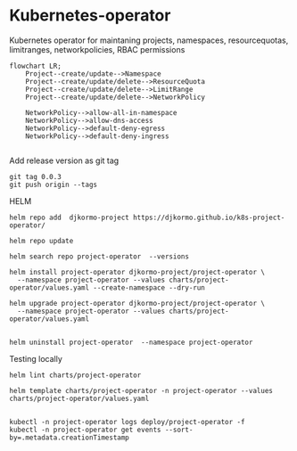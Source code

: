# Kubernetes-operator


Kubernetes operator for maintaning 
projects, 
namespaces, 
resourcequotas, 
limitranges, 
networkpolicies, RBAC permissions 



```mermaid
flowchart LR;
    Project--create/update-->Namespace
    Project--create/update/delete-->ResourceQuota
    Project--create/update/delete-->LimitRange
    Project--create/update/delete-->NetworkPolicy

    NetworkPolicy-->allow-all-in-namespace
    NetworkPolicy-->allow-dns-access
    NetworkPolicy-->default-deny-egress
    NetworkPolicy-->default-deny-ingress


```



Add release version as git tag
```
git tag 0.0.3
git push origin --tags
```

HELM

```
helm repo add  djkormo-project https://djkormo.github.io/k8s-project-operator/

helm repo update

helm search repo project-operator  --versions

helm install project-operator djkormo-project/project-operator \
  --namespace project-operator --values charts/project-operator/values.yaml --create-namespace --dry-run

helm upgrade project-operator djkormo-project/project-operator \
  --namespace project-operator --values charts/project-operator/values.yaml


helm uninstall project-operator  --namespace project-operator 
```


Testing locally

```
helm lint charts/project-operator

helm template charts/project-operator -n project-operator --values charts/project-operator/values.yaml

```


```

kubectl -n project-operator logs deploy/project-operator -f
kubectl -n project-operator get events --sort-by=.metadata.creationTimestamp

```